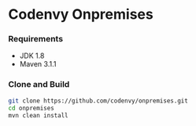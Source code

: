 Codenvy Onpremises
======================

### Requirements
- JDK 1.8
- Maven 3.1.1

### Clone and Build
```sh
git clone https://github.com/codenvy/onpremises.git
cd onpremises
mvn clean install
```

